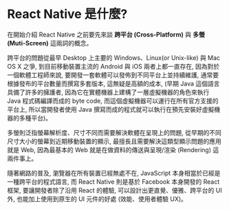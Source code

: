 # React Native 是什麼?
在開始介紹 React Native 之前要先來談 **跨平台 (Cross-Platform)** 與 **多螢 (Muti-Screen)** 這兩詞的概念。

跨平台的問題從最早 Desktop 上主要的 Windows、Linux(or Unix-like) 與 Mac OS X 之爭, 到目前移動裝置主流的 Android 與 iOS 兩者上都一直存在, 因為對於一個軟體工程師來說, 要開發一套軟體可以發佈到不同平台上並持續維護, 通常要根據發布的平台數量而撰寫多套版本, 這無疑是高額的成本, (早期 Java 這個語言具備了許多的擁護者, 因為它在實體機器上建構了一層虛擬機器的角色來執行 Java 程式碼編譯而成的 byte code, 而這個虛擬機器可以運行在所有官方支援的平台上, 所以當開發者使用 Java 撰寫而成的程式就可以執行在預先安裝好虛擬機器的多種平台)。

多螢則泛指螢幕解析度、尺寸不同而需要解決軟體在呈現上的問題, 從早期的不同尺寸大小的螢幕到近期移動裝置的顯示, 最擅長且需要解決這類型顯示問題的應用就是 Web, 因為最基本的 Web 就是在做資料的傳送與呈現/渲染 (Rendering) 這兩件事上。

隨著網路的普及, 瀏覽器在所有裝置已經無處不在, JavaScript 本身相當於已經是一種跨平台的程式語言, 而 React Native 則是基於 Facebook 本身開發的 React 框架, 要讓開發者除了沿用 React 的體驗, 可以設計出更直覺、優雅、跨平台的 UI 外, 也能加上使用到原生的 UI 元件的好處 (效能、使用者體驗 UX)。